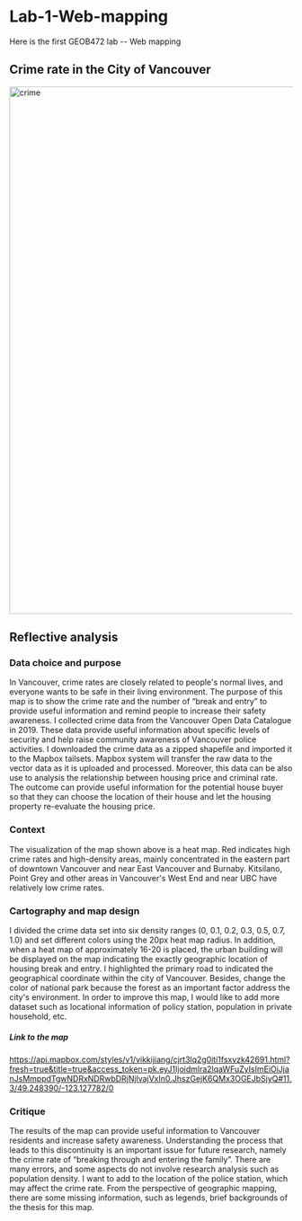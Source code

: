 # Lab-1-Web-mapping
Here is the first GEOB472 lab -- Web mapping

## Crime rate in the City of Vancouver
<img width="939" alt="crime" src="https://user-images.githubusercontent.com/46465672/52376772-d05ed100-2a17-11e9-8840-17aec5fdbbd8.png">

## Reflective analysis

### Data choice and purpose
In Vancouver, crime rates are closely related to people's normal lives, and everyone wants to be safe in their living environment. The purpose of this map is to show the crime rate and the number of “break and entry” to provide useful information and remind people to increase their safety awareness. I collected crime data from the Vancouver Open Data Catalogue in 2019. These data provide useful information about specific levels of security and help raise community awareness of Vancouver police activities. I downloaded the crime data as a zipped shapefile and imported it to the Mapbox tailsets. Mapbox system will transfer the raw data to the vector data as it is uploaded and processed. Moreover, this data can be also use to analysis the relationship between housing price and criminal rate. The outcome can provide useful information for the potential house buyer so that they can choose the location of their house and let the housing property re-evaluate the housing price.
### Context
The visualization of the map shown above is a heat map. Red indicates high crime rates and high-density areas, mainly concentrated in the eastern part of downtown Vancouver and near East Vancouver and Burnaby. Kitsilano, Point Grey and other areas in Vancouver's West End and near UBC have relatively low crime rates.
### Cartography and map design
I divided the crime data set into six density ranges (0, 0.1, 0.2, 0.3, 0.5, 0.7, 1.0) and set different colors using the 20px heat map radius. In addition, when a heat map of approximately 16-20 is placed, the urban building will be displayed on the map indicating the exactly geographic location of housing break and entry. I highlighted the primary road to indicated the geographical coordinate within the city of Vancouver. Besides, change the color of national park because the forest as an important factor address the city's environment. In order to improve this map, I would like to add more dataset such as locational information of policy station, population in private household, etc. 

##### Link to the map

https://api.mapbox.com/styles/v1/vikkijiang/cjrt3lq2g0iti1fsxvzk42691.html?fresh=true&title=true&access_token=pk.eyJ1Ijoidmlra2lqaWFuZyIsImEiOiJjanJsMmppdTgwNDRxNDRwbDRjNjlvajVxIn0.JhszGejK6QMx3OGEJbSjyQ#11.3/49.248390/-123.127782/0

### Critique
The results of the map can provide useful information to Vancouver residents and increase safety awareness. Understanding the process that leads to this discontinuity is an important issue for future research, namely the crime rate of “breaking through and entering the family”. There are many errors, and some aspects do not involve research analysis such as population density. I want to add to the location of the police station, which may affect the crime rate. From the perspective of geographic mapping, there are some missing information, such as legends, brief backgrounds of the thesis for this map.
